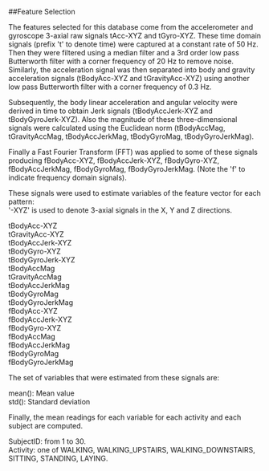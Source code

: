##Feature Selection 

The features selected for this database come from the accelerometer and gyroscope 3-axial raw signals tAcc-XYZ and tGyro-XYZ. These time domain signals (prefix 't' to denote time) were captured at a constant rate of 50 Hz. Then they were filtered using a median filter and a 3rd order low pass Butterworth filter with a corner frequency of 20 Hz to remove noise. Similarly, the acceleration signal was then separated into body and gravity acceleration signals (tBodyAcc-XYZ and tGravityAcc-XYZ) using another low pass Butterworth filter with a corner frequency of 0.3 Hz. 

Subsequently, the body linear acceleration and angular velocity were derived in time to obtain Jerk signals (tBodyAccJerk-XYZ and tBodyGyroJerk-XYZ). Also the magnitude of these three-dimensional signals were calculated using the Euclidean norm (tBodyAccMag, tGravityAccMag, tBodyAccJerkMag, tBodyGyroMag, tBodyGyroJerkMag).

Finally a Fast Fourier Transform (FFT) was applied to some of these signals producing fBodyAcc-XYZ, fBodyAccJerk-XYZ, fBodyGyro-XYZ, fBodyAccJerkMag, fBodyGyroMag, fBodyGyroJerkMag. (Note the 'f' to indicate frequency domain signals). 

These signals were used to estimate variables of the feature vector for each pattern:  
'-XYZ' is used to denote 3-axial signals in the X, Y and Z directions.

tBodyAcc-XYZ<br>
tGravityAcc-XYZ<br>
tBodyAccJerk-XYZ<br>
tBodyGyro-XYZ<br>
tBodyGyroJerk-XYZ<br>
tBodyAccMag<br>
tGravityAccMag<br>
tBodyAccJerkMag<br>
tBodyGyroMag<br>
tBodyGyroJerkMag<br>
fBodyAcc-XYZ<br>
fBodyAccJerk-XYZ<br>
fBodyGyro-XYZ<br>
fBodyAccMag<br>
fBodyAccJerkMag<br>
fBodyGyroMag<br>
fBodyGyroJerkMag<br>

The set of variables that were estimated from these signals are: 

mean(): Mean value<br>
std(): Standard deviation<br>

Finally, the mean readings for each variable for each activity and each subject are computed.

SubjectID: from 1 to 30.<br>
Activity: one of WALKING, WALKING_UPSTAIRS, WALKING_DOWNSTAIRS, SITTING, STANDING, LAYING.
